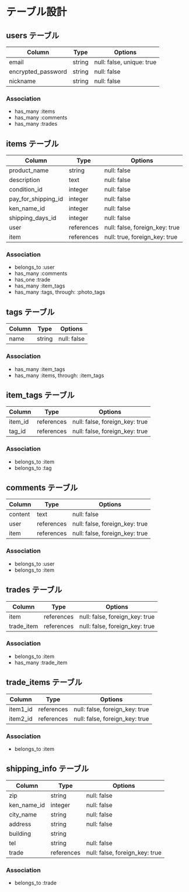 # テーブル設計

## users テーブル

| Column             | Type   | Options                   |
| ------------------ | ------ | ------------------------- |
| email              | string | null: false, unique: true |
| encrypted_password | string | null: false               |
| nickname           | string | null: false               |

### Association

- has_many :items
- has_many :comments
- has_many :trades

## items テーブル

| Column              | Type       | Options                        |
| ------------------- | ---------- | ------------------------------ |
| product_name        | string     | null: false                    |
| description         | text       | null: false                    |
| condition_id        | integer    | null: false                    |
| pay_for_shipping_id | integer    | null: false                    |
| ken_name_id         | integer    | null: false                    |
| shipping_days_id    | integer    | null: false                    |
| user                | references | null: false, foreign_key: true |
| item                | references | null: true,  foreign_key: true |

### Association

- belongs_to :user
- has_many :comments
- has_one  :trade
- has_many :item_tags
- has_many :tags, through: :photo_tags

## tags テーブル
| Column | Type   | Options     |
| ------ | ------ | ----------- |
| name   | string | null: false |

### Association

- has_many :item_tags
- has_many :items, through: :item_tags

## item_tags テーブル

| Column  | Type       | Options                        |
| ------- | ---------- | ------------------------------ |
| item_id | references | null: false, foreign_key: true |
| tag_id  | references | null: false, foreign_key: true |

### Association

- belongs_to :item
- belongs_to :tag

## comments テーブル

| Column    | Type       | Options                        |
| --------- | ---------- | ------------------------------ |
| content   | text       | null: false                    |
| user      | references | null: false, foreign_key: true |
| item      | references | null: false, foreign_key: true |

### Association

- belongs_to :user
- belongs_to :item

## trades テーブル

| Column     | Type       | Options                        |
| ---------- | ---------- | ------------------------------ |
| item       | references | null: false, foreign_key: true |
| trade_item | references | null: false, foreign_key: true |

### Association

- belongs_to :item
- has_many :trade_item

## trade_items テーブル
| Column   | Type       | Options                        |
| -------- | ---------- | ------------------------------ |
| item1_id | references | null: false, foreign_key: true |
| item2_id | references | null: false, foreign_key: true |

### Association

- belongs_to :item

## shipping_info テーブル

| Column          | Type       | Options                        |
| --------------- | ---------- | ------------------------------ |
| zip             | string     | null: false                    |
| ken_name_id     | integer    | null: false                    |
| city_name       | string     | null: false                    |
| address         | string     | null: false                    |
| building        | string     |                                |
| tel             | string     | null: false                    |
| trade           | references | null: false, foreign_key: true |

### Association

- belongs_to :trade

